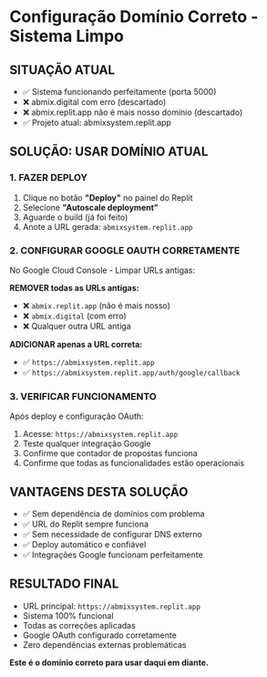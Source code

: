 # Configuração Domínio Correto - Sistema Limpo

## SITUAÇÃO ATUAL
- ✅ Sistema funcionando perfeitamente (porta 5000)
- ❌ abmix.digital com erro (descartado)
- ❌ abmix.replit.app não é mais nosso domínio (descartado)
- ✅ Projeto atual: abmixsystem.replit.app

## SOLUÇÃO: USAR DOMÍNIO ATUAL

### 1. FAZER DEPLOY
1. Clique no botão **"Deploy"** no painel do Replit
2. Selecione **"Autoscale deployment"**
3. Aguarde o build (já foi feito)
4. Anote a URL gerada: `abmixsystem.replit.app`

### 2. CONFIGURAR GOOGLE OAUTH CORRETAMENTE
No Google Cloud Console - Limpar URLs antigas:

**REMOVER todas as URLs antigas:**
- ❌ `abmix.replit.app` (não é mais nosso)
- ❌ `abmix.digital` (com erro)
- ❌ Qualquer outra URL antiga

**ADICIONAR apenas a URL correta:**
- ✅ `https://abmixsystem.replit.app`
- ✅ `https://abmixsystem.replit.app/auth/google/callback`

### 3. VERIFICAR FUNCIONAMENTO
Após deploy e configuração OAuth:
1. Acesse: `https://abmixsystem.replit.app`
2. Teste qualquer integração Google
3. Confirme que contador de propostas funciona
4. Confirme que todas as funcionalidades estão operacionais

## VANTAGENS DESTA SOLUÇÃO
- ✅ Sem dependência de domínios com problema
- ✅ URL do Replit sempre funciona
- ✅ Sem necessidade de configurar DNS externo
- ✅ Deploy automático e confiável
- ✅ Integrações Google funcionam perfeitamente

## RESULTADO FINAL
- URL principal: `https://abmixsystem.replit.app`
- Sistema 100% funcional
- Todas as correções aplicadas
- Google OAuth configurado corretamente
- Zero dependências externas problemáticas

**Este é o domínio correto para usar daqui em diante.**